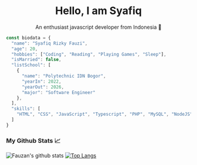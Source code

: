 <h1 align="center">Hello, I am Syafiq</h1>
<p align="center">An enthusiast javascript developer from Indonesia 👋</p>

```javascript
const biodata = {
  "name": "Syafiq Rizky Fauzi",
  "age": 20,
  "hobbies": ["Coding", "Reading", "Playing Games", "Sleep"],
  "isMarried": false,
  "listSchool": [
    {
      "name": "Polytechnic IDN Bogor",
      "yearIn": 2022,
      "yearOut": 2026,
      "major": "Software Engineer"
    },
  ],
  "skills": [
    "HTML", "CSS", "JavaScript", "Typescript", "PHP", "MySQL", "NodeJS", "ExpressJS", "ReactJS", "Laravel"
  ]
}
```

### My Github Stats :chart_with_upwards_trend:
![Fauzan's github stats](https://github-readme-stats.vercel.app/api?username=Syafiq1331&count_private=true&show_icons=true&theme=radical)
[![Top Langs](https://github-readme-stats.vercel.app/api/top-langs/?username=Syafiq1331&langs_count=3&theme=radical)](https://github.com/anuraghazra/github-readme-stats)
